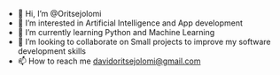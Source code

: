 - 👋 Hi, I’m @Oritsejolomi
- 👀 I’m interested in Artificial Intelligence and App development
- 🌱 I’m currently learning Python and Machine Learning 
- 💞️ I’m looking to collaborate on Small projects to improve my software development skills
- 📫 How to reach me davidoritsejolomi@gmail.com

<!---
Oritsejolomi/Oritsejolomi is a ✨ special ✨ repository because its `README.md` (this file) appears on your GitHub profile.
You can click the Preview link to take a look at your changes.
--->
